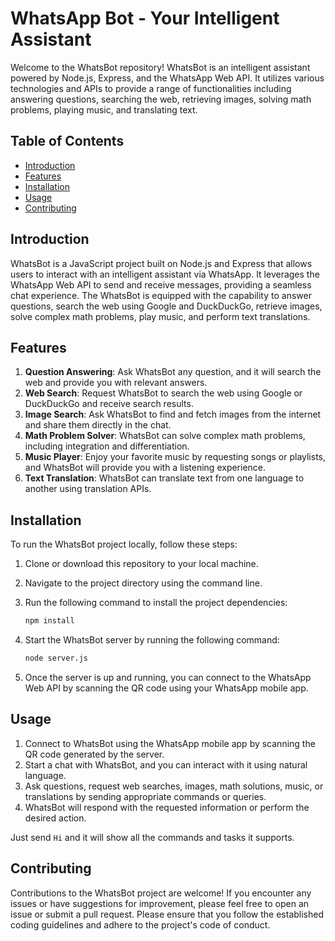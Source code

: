 # WhatsApp Bot - Your Intelligent Assistant

Welcome to the WhatsBot repository! WhatsBot is an intelligent assistant powered by Node.js, Express, and the WhatsApp Web API. It utilizes various technologies and APIs to provide a range of functionalities including answering questions, searching the web, retrieving images, solving math problems, playing music, and translating text.

## Table of Contents

- [Introduction](#introduction)
- [Features](#features)
- [Installation](#installation)
- [Usage](#usage)
- [Contributing](#contributing)

## Introduction

WhatsBot is a JavaScript project built on Node.js and Express that allows users to interact with an intelligent assistant via WhatsApp. It leverages the WhatsApp Web API to send and receive messages, providing a seamless chat experience. The WhatsBot is equipped with the capability to answer questions, search the web using Google and DuckDuckGo, retrieve images, solve complex math problems, play music, and perform text translations.

## Features

1. **Question Answering**: Ask WhatsBot any question, and it will search the web and provide you with relevant answers.
2. **Web Search**: Request WhatsBot to search the web using Google or DuckDuckGo and receive search results.
3. **Image Search**: Ask WhatsBot to find and fetch images from the internet and share them directly in the chat.
4. **Math Problem Solver**: WhatsBot can solve complex math problems, including integration and differentiation.
5. **Music Player**: Enjoy your favorite music by requesting songs or playlists, and WhatsBot will provide you with a listening experience.
6. **Text Translation**: WhatsBot can translate text from one language to another using translation APIs.

## Installation

To run the WhatsBot project locally, follow these steps:

1. Clone or download this repository to your local machine.
2. Navigate to the project directory using the command line.
3. Run the following command to install the project dependencies:

   ```bash
   npm install
   ```

4. Start the WhatsBot server by running the following command:

   ```bash
   node server.js
   ```

5. Once the server is up and running, you can connect to the WhatsApp Web API by scanning the QR code using your WhatsApp mobile app.

## Usage

1. Connect to WhatsBot using the WhatsApp mobile app by scanning the QR code generated by the server.
2. Start a chat with WhatsBot, and you can interact with it using natural language.
3. Ask questions, request web searches, images, math solutions, music, or translations by sending appropriate commands or queries.
4. WhatsBot will respond with the requested information or perform the desired action.

Just send `Hi` and it will show all the commands and tasks it supports.

## Contributing

Contributions to the WhatsBot project are welcome! If you encounter any issues or have suggestions for improvement, please feel free to open an issue or submit a pull request. Please ensure that you follow the established coding guidelines and adhere to the project's code of conduct.
